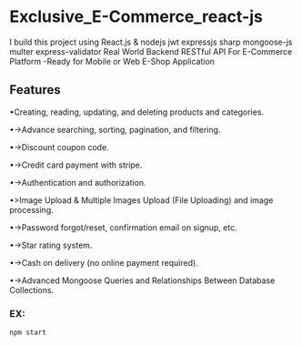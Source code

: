 # Exclusive_E-Commerce_react-js
 
 
I build this project using React.js & nodejs jwt expressjs sharp mongoose-js multer express-validator Real World Backend RESTful API For E-Commerce Platform -Ready for Mobile or Web E-Shop Application
## Features
•Creating, reading, updating, and deleting products and categories.

•->Advance searching, sorting, pagination, and filtering.

•->Discount coupon code.

•->Credit card payment with stripe.

•->Authentication and authorization.

•>Image Upload & Multiple Images Upload (File Uploading) and image processing.

•->Password forgot/reset, confirmation email on signup, etc.

•->Star rating system.

•->Cash on delivery (no online payment required).

•->Advanced Mongoose Queries and Relationships Between Database Collections.



### EX:
 ```
npm start
```

 

 
